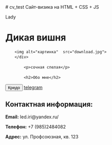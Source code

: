 <!DOCTYPE html>
<html>
<head> # cv_test
Сайт-визика на HTML + CSS + JS
	<title>Моя визитка</title>
	<link rel="stylesheet" href="style.css">
</head>

<body class="container">
		<p>Lady</p>
		<h1>Дикая вишня</h1>
		
	

		<img alt="картинка"  src="download.jpg">
		</div>

			<p>сочная спелая</p>

			<h2>Обо мне</h2>
</div>
				<button type="button">Кредо</button>
				<script type="text/javascript" src="js.js"></script>
<a href="http://t.me/@irina_ledyai">telegram</a> 
				<br>
			<div class="contact-info">
        <h2>Контактная информация:</h2>
        <p><strong>Email:</strong> led.iri@yandex.ru/<p>
        <p><strong>Телефон:</strong> +7 (985)2484082 </p>
        <p><strong>Адрес:</strong> ул. Профсоюзная,  кв. 123</p>
    </div>
</div>

</body>
</html>
				
